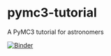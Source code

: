 # pymc3-tutorial
A PyMC3 tutorial for astronomers

[![Binder](https://mybinder.org/badge.svg)](https://mybinder.org/v2/gh/dfm/pymc3-tutorial/binder)
